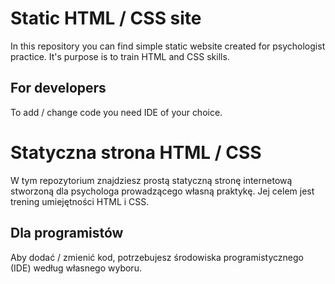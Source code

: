 # Static HTML / CSS site
In this repository you can find simple static website created for psychologist practice. It's purpose is to train HTML and CSS skills.

## For developers
To add / change code you need IDE of your choice.

# Statyczna strona HTML / CSS
W tym repozytorium znajdziesz prostą statyczną stronę internetową stworzoną dla psychologa prowadzącego własną praktykę. Jej celem jest trening umiejętności HTML i CSS.

## Dla programistów
Aby dodać / zmienić kod, potrzebujesz środowiska programistycznego (IDE) według własnego wyboru.
